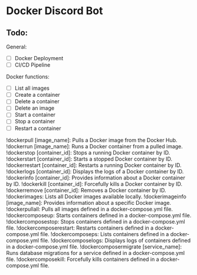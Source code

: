 # Docker Discord Bot

## Todo:

General:

- [ ] Docker Deployment
- [ ] CI/CD Pipeline

Docker functions:

- [ ] List all images
- [ ] Create a container
- [ ] Delete a container
- [ ] Delete an image
- [ ] Start a container
- [ ] Stop a container
- [ ] Restart a container

!dockerpull [image_name]: Pulls a Docker image from the Docker Hub.
!dockerrun [image_name]: Runs a Docker container from a pulled image.
!dockerstop [container_id]: Stops a running Docker container by ID.
!dockerstart [container_id]: Starts a stopped Docker container by ID.
!dockerrestart [container_id]: Restarts a running Docker container by ID.
!dockerlogs [container_id]: Displays the logs of a Docker container by ID.
!dockerinfo [container_id]: Provides information about a Docker container by ID.
!dockerkill [container_id]: Forcefully kills a Docker container by ID.
!dockerremove [container_id]: Removes a Docker container by ID.
!dockerimages: Lists all Docker images available locally.
!dockerimageinfo [image_name]: Provides information about a specific Docker image.
!dockerpullall: Pulls all images defined in a docker-compose.yml file.
!dockercomposeup: Starts containers defined in a docker-compose.yml file.
!dockercomposestop: Stops containers defined in a docker-compose.yml file.
!dockercomposerestart: Restarts containers defined in a docker-compose.yml file.
!dockercomposeps: Lists containers defined in a docker-compose.yml file.
!dockercomposelogs: Displays logs of containers defined in a docker-compose.yml file.
!dockercomposermigrate [service_name]: Runs database migrations for a service defined in a docker-compose.yml file.
!dockercomposekill: Forcefully kills containers defined in a docker-compose.yml file.
